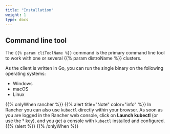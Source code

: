 ```yaml
---
title: "Installation"
weight: 1
type: docs
---
```


## Command line tool

The `{{% param cliToolName %}}` command is the primary command line tool to work with one or several {{% param distroName %}} clusters.

As the client is written in Go, you can run the single binary on the following operating systems:

* Windows
* macOS
* Linux

{{% onlyWhen rancher %}}
{{% alert title="Note" color="info" %}}
In Rancher you can also use `kubectl` directly within your browser. As soon as you are logged in the Rancher web console, click on **Launch kubectl** (or use the ° key), and you get a console with `kubectl` installed and configured.
{{% /alert %}}
{{% /onlyWhen %}}
